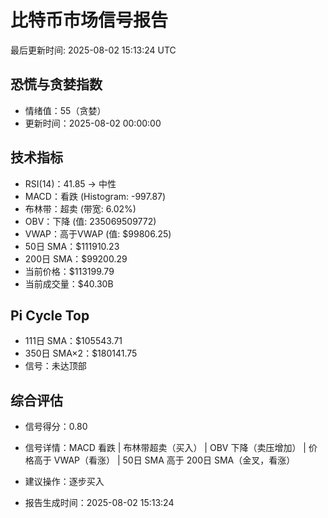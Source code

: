 # 比特币市场信号报告

最后更新时间: 2025-08-02 15:13:24 UTC

## 恐慌与贪婪指数
- 情绪值：55（贪婪）
- 更新时间：2025-08-02 00:00:00

## 技术指标
- RSI(14)：41.85 → 中性
- MACD：看跌 (Histogram: -997.87)
- 布林带：超卖 (带宽: 6.02%)
- OBV：下降 (值: 235069509772)
- VWAP：高于VWAP (值: $99806.25)
- 50日 SMA：$111910.23
- 200日 SMA：$99200.29
- 当前价格：$113199.79
- 当前成交量：$40.30B

## Pi Cycle Top
- 111日 SMA：$105543.71
- 350日 SMA×2：$180141.75
- 信号：未达顶部

## 综合评估
- 信号得分：0.80
- 信号详情：MACD 看跌 | 布林带超卖（买入） | OBV 下降（卖压增加） | 价格高于 VWAP（看涨） | 50日 SMA 高于 200日 SMA（金叉，看涨）
- 建议操作：逐步买入

- 报告生成时间：2025-08-02 15:13:24